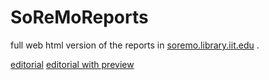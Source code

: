# SoReMoReports
full web html version of the reports in [soremo.library.iit.edu](http://soremo.library.iit.edu/index.php/Soremo) . 

[editorial](https://github.com/Sondzus/SoReMoReports/blob/main/SoReMo-Volume1-no1-Editorial.html)
[editorial with preview](
https://htmlpreview.github.io/?https://github.com/Sondzus/SoReMoReports/blob/main/SoReMo-Volume1-no1-Editorial.html)

